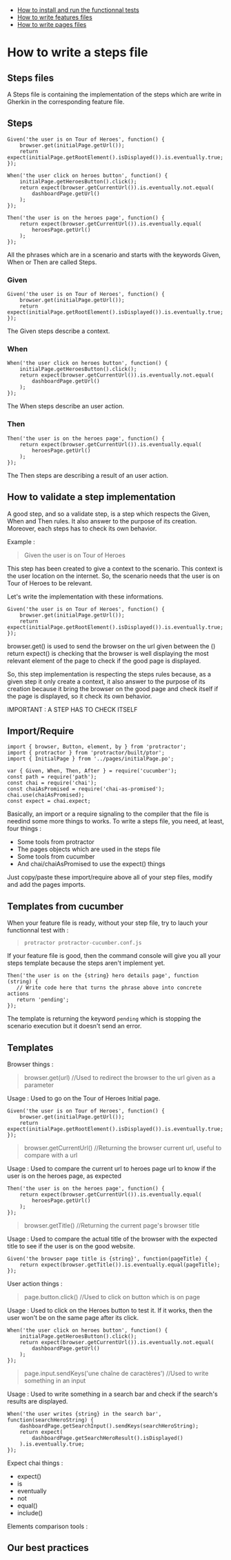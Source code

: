 * [How to install and run the functionnal tests](../)
* [How to write features files](../features)
* [How to write pages files](../pages)

# How to write a steps file

## Steps files

A Steps file is containing the implementation of the steps which are write in Gherkin in the corresponding feature file.

## Steps

    Given('the user is on Tour of Heroes', function() {
        browser.get(initialPage.getUrl());
        return expect(initialPage.getRootElement().isDisplayed()).is.eventually.true;
    });

    When('the user click on heroes button', function() {
        initialPage.getHeroesButton().click();
        return expect(browser.getCurrentUrl()).is.eventually.not.equal(
            dashboardPage.getUrl()
        );
    });

    Then('the user is on the heroes page', function() {
        return expect(browser.getCurrentUrl()).is.eventually.equal(
            heroesPage.getUrl()
        );
    });

All the phrases which are in a scenario and starts with the keywords Given, When or Then are called Steps.

### Given

    Given('the user is on Tour of Heroes', function() {
        browser.get(initialPage.getUrl());
        return expect(initialPage.getRootElement().isDisplayed()).is.eventually.true;
    });

The Given steps describe a context.

### When

    When('the user click on heroes button', function() {
        initialPage.getHeroesButton().click();
        return expect(browser.getCurrentUrl()).is.eventually.not.equal(
            dashboardPage.getUrl()
        );
    });

The When steps describe an user action.

### Then

    Then('the user is on the heroes page', function() {
        return expect(browser.getCurrentUrl()).is.eventually.equal(
            heroesPage.getUrl()
        );
    });

The Then steps are describing a result of an user action.

## How to validate a step implementation

A good step, and so a validate step, is a step which respects the Given, When and Then rules. It also answer to the purpose of its creation.
Moreover, each steps has to check its own behavior.

Example :

> Given the user is on Tour of Heroes

This step has been created to give a context to the scenario.
This context is the user location on the internet.
So, the scenario needs that the user is on Tour of Heroes to be relevant.

Let's write the implementation with these informations.

    Given('the user is on Tour of Heroes', function() {
        browser.get(initialPage.getUrl());
        return expect(initialPage.getRootElement().isDisplayed()).is.eventually.true;
    });

browser.get() is used to send the browser on the url given between the ()
return expect() is checking that the browser is well displaying the most relevant element of the
page to check if the good page is displayed.

So, this step implementation is respecting the steps rules because, as a given step it only create a context, it also answer to the purpose of its creation because it bring the browser on the good page and check itself if the page is displayed, so it check its own behavior.

IMPORTANT : A STEP HAS TO CHECK ITSELF

## Import/Require

    import { browser, Button, element, by } from 'protractor';
    import { protractor } from 'protractor/built/ptor';
    import { InitialPage } from '../pages/initialPage.po';

    var { Given, When, Then, After } = require('cucumber');
    const path = require('path');
    const chai = require('chai');
    const chaiAsPromised = require('chai-as-promised');
    chai.use(chaiAsPromised);
    const expect = chai.expect;

Basically, an import or a require signaling to the compiler that the file is needind some more things to works. To write a steps file, you need, at least, four things :

* Some tools from protractor
* The pages objects which are used in the steps file
* Some tools from cucumber
* And chai/chaiAsPromised to use the expect() things

Just copy/paste these import/require above all of your step files, modify and add the pages imports.

## Templates from cucumber

When your feature file is ready, without your step file, try to lauch your functionnal test with :

> `protractor protractor-cucumber.conf.js`

If your feature file is good, then the command console will give you all your steps template because the steps aren't implement yet.

    Then('the user is on the {string} hero details page', function (string) {
       // Write code here that turns the phrase above into concrete actions
       return 'pending';
    });

The template is returning the keyword `pending` which is stopping the scenario execution but it doesn't send an error.

## Templates

Browser things :

> browser.get(url) //Used to redirect the browser to the url given as a parameter

Usage : Used to go on the Tour of Heroes Initial page.

    Given('the user is on Tour of Heroes', function() {
        browser.get(initialPage.getUrl());
        return expect(initialPage.getRootElement().isDisplayed()).is.eventually.true;
    });

> browser.getCurrentUrl() //Returning the browser current url, useful to compare with a url

Usage : Used to compare the current url to heroes page url to know if the user is on the heroes page, as expected

    Then('the user is on the heroes page', function() {
        return expect(browser.getCurrentUrl()).is.eventually.equal(
            heroesPage.getUrl()
        );
    });

> browser.getTitle() //Returning the current page's browser title

Usage : Used to compare the actual title of the browser with the expected title to see if the user is on the good website.

    Given('the browser page title is {string}', function(pageTitle) {
        return expect(browser.getTitle()).is.eventually.equal(pageTitle);
    });

User action things :

> page.button.click() //Used to click on button which is on page

Usage : Used to click on the Heroes button to test it. If it works, then the user won't be on the same page after its click.

    When('the user click on heroes button', function() {
        initialPage.getHeroesButton().click();
        return expect(browser.getCurrentUrl()).is.eventually.not.equal(
            dashboardPage.getUrl()
        );
    });

> page.input.sendKeys('une chaîne de caractères') //Used to write something in an input

Usage : Used to write something in a search bar and check if the search's results are displayed.

    When('the user writes {string} in the search bar', function(searchHeroString) {
        dashboardPage.getSearchInput().sendKeys(searchHeroString);
        return expect(
            dashboardPage.getSearchHeroResult().isDisplayed()
        ).is.eventually.true;
    });

Expect chai things :

* expect()
* is
* eventually
* not
* equal()
* include()

Elements comparison tools :

## Our best practices
